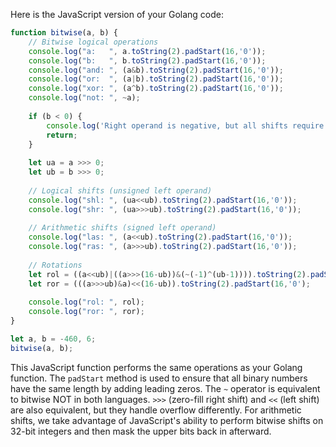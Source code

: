  Here is the JavaScript version of your Golang code:

```JavaScript
function bitwise(a, b) {
    // Bitwise logical operations
    console.log("a:   ", a.toString(2).padStart(16,'0'));
    console.log("b:   ", b.toString(2).padStart(16,'0'));
    console.log("and: ", (a&b).toString(2).padStart(16,'0'));
    console.log("or:  ", (a|b).toString(2).padStart(16,'0'));
    console.log("xor: ", (a^b).toString(2).padStart(16,'0'));
    console.log("not: ", ~a);
    
    if (b < 0) {
        console.log('Right operand is negative, but all shifts require an unsigned right operand (shift distance).');
        return;
    }
    
    let ua = a >>> 0;
    let ub = b >>> 0;
    
    // Logical shifts (unsigned left operand)
    console.log("shl: ", (ua<<ub).toString(2).padStart(16,'0'));
    console.log("shr: ", (ua>>>ub).toString(2).padStart(16,'0'));
    
    // Arithmetic shifts (signed left operand)
    console.log("las: ", (a<<ub).toString(2).padStart(16,'0'));
    console.log("ras: ", (a>>>ub).toString(2).padStart(16,'0'));
    
    // Rotations
    let rol = ((a<<ub)|((a>>>(16-ub))&(~(-1)^(ub-1)))).toString(2).padStart(16,'0');
    let ror = (((a>>>ub)&a)<<(16-ub)).toString(2).padStart(16,'0');
    
    console.log("rol: ", rol);
    console.log("ror: ", ror);
}

let a, b = -460, 6;
bitwise(a, b);
```
This JavaScript function performs the same operations as your Golang function. The `padStart` method is used to ensure that all binary numbers have the same length by adding leading zeros. 
The `~` operator is equivalent to bitwise NOT in both languages. 
`>>>` (zero-fill right shift) and `<<` (left shift) are also equivalent, but they handle overflow differently.
For arithmetic shifts, we take advantage of JavaScript's ability to perform bitwise shifts on 32-bit integers and then mask the upper bits back in afterward.
